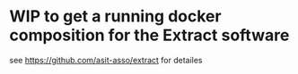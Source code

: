 # WIP to get a running docker composition for the Extract software 

see https://github.com/asit-asso/extract for detailes
